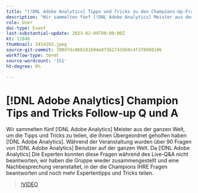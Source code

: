 ```yaml
---
title: "[!DNL Adobe Analytics] Tipps und Tricks zu den Champions-Up-Fragen und Antworten"
description: "Wir sammelten fünf [!DNL Adobe Analytics] Meister aus der ganzen Welt, um die Tipps und Tricks zu teilen, die ihnen Übergeordnet geholfen haben [!DNL Adobe Analytics]. During the event, over 90 questions were asked by [!DNL Adobe Analytics] Benutzer auf der ganzen Welt. Da [!DNL Adobe Analytics] Experten konnten diese Fragen während der Live-Q&A nicht alle beantworten, wir haben die Gruppe wieder zusammengestellt und Gastgeber einer weiteren Q&A-Sitzung, in der die Champions IHRE Fragen beantworten und noch mehr Expertentipps und Tricks teilen."
role: User
doc-type: Event
last-substantial-update: 2023-02-09T00:00:00Z
kt: 11846
thumbnail: 3414192.jpeg
source-git-commit: 780dfdc060181604e87361743db9c4f378998106
workflow-type: tm+mt
source-wordcount: '151'
ht-degree: 0%

---
```



# [!DNL Adobe Analytics] Champion Tips and Tricks Follow-up Q und A

Wir sammelten fünf [!DNL Adobe Analytics] Meister aus der ganzen Welt, um die Tipps und Tricks zu teilen, die ihnen Übergeordnet geholfen haben [!DNL Adobe Analytics]. Während der Veranstaltung wurden über 90 Fragen von [!DNL Adobe Analytics] Benutzer auf der ganzen Welt. Da [!DNL Adobe Analytics] Die Experten konnten diese Fragen während des Live-Q&amp;A nicht beantworten, wir haben die Gruppe wieder zusammengestellt und eine Nachbesprechung veranstaltet, in der die Champions IHRE Fragen beantworten und noch mehr Expertentipps und Tricks teilen.

>[!VIDEO](https://video.tv.adobe.com/v/3414192/?quality=12&learn=on)
